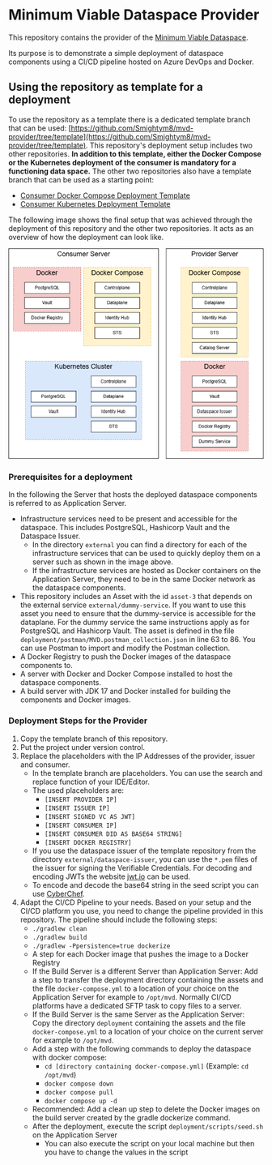# Minimum Viable Dataspace Provider

This repository contains the provider of the [Minimum Viable Dataspace](https://github.com/Smightym8/MinimumViableDataspace/tree/edc-0.11.0).

Its purpose is to demonstrate a simple deployment of dataspace components using a CI/CD pipeline hosted on Azure DevOps and Docker.

## Using the repository as template for a deployment
To use the repository as a template there is a dedicated template branch that can be used: [https://github.com/Smightym8/mvd-provider/tree/template](https://github.com/Smightym8/mvd-provider/tree/template).
This repository's deployment setup includes two other repositories. **In addition to this template, either the Docker Compose or the Kubernetes deployment of the consumer is mandatory for a functioning data space.**
The other two repositories also have a template branch that can be used as a starting point:
- [Consumer Docker Compose Deployment Template](https://github.com/Smightym8/mvd-consumer/tree/template)
- [Consumer Kubernetes Deployment Template](https://github.com/Smightym8/mvd-consumer-kubernetes/tree/template)

The following image shows the final setup that was achieved through the deployment of this repository and the other two repositories.
It acts as an overview of how the deployment can look like.

![Overview of the Deployment](deployment-server-setup.png "Overview of the Deployment")

### Prerequisites for a deployment
In the following the Server that hosts the deployed dataspace components is referred to as Application Server.

- Infrastructure services need to be present and accessible for the dataspace. This includes PostgreSQL, Hashicorp Vault and the Dataspace Issuer.
    - In the directory `external` you can find a directory for each of the infrastructure services that can be used to quickly deploy them on a server such as shown in the image above.
    - If the infrastructure services are hosted as Docker containers on the Application Server, they need to be in the same Docker network as the dataspace components.
- This repository includes an Asset with the id `asset-3` that depends on the external service `external/dummy-service`. If you want to use this asset you need to ensure that the dummy-service is accessible for the dataplane. For the dummy service the same instructions apply as for PostgreSQL and Hashicorp Vault. The asset is defined in the file `deployment/postman/MVD.postman_collection.json` in line 63 to 86. You can use Postman to import and modify the Postman collection.
- A Docker Registry to push the Docker images of the dataspace components to.
- A server with Docker and Docker Compose installed to host the dataspace components.
- A build server with JDK 17 and Docker installed for building the components and Docker images.

### Deployment Steps for the Provider
1. Copy the template branch of this repository.
2. Put the project under version control.
3. Replace the placeholders with the IP Addresses of the provider, issuer and consumer.
    - In the template branch are placeholders. You can use the search and replace function of your IDE/Editor.
    - The used placeholders are: 
        - `[INSERT PROVIDER IP]`
        - `[INSERT ISSUER IP]`
        - `[INSERT SIGNED VC AS JWT]`
        - `[INSERT CONSUMER IP]`
        - `[INSERT CONSUMER DID AS BASE64 STRING]`
        - `[INSERT DOCKER REGISTRY]`
    - If you use the dataspace issuer of the template repository from the directory `external/dataspace-issuer`, you can use the `*.pem` files of the issuer for signing the Verifiable Credentials. For decoding and encoding JWTs the website [jwt.io](https://jwt.io/) can be used.
    - To encode and decode the base64 string in the seed script you can use [CyberChef](https://gchq.github.io/CyberChef/).
4. Adapt the CI/CD Pipeline to your needs. Based on your setup and the CI/CD platform you use, you need to change the pipeline provided in this repository. The pipeline should include the following steps:
    - `./gradlew clean`
    - `./gradlew build`
    - `./gradlew -Ppersistence=true dockerize`
    - A step for each Docker image that pushes the image to a Docker Registry
    - If the Build Server is a different Server than Application Server: Add a step to transfer the deployment directory containing the assets and the file `docker-compose.yml` to a location of your choice on the Application Server for example to `/opt/mvd`. Normally CI/CD platforms have a dedicated SFTP task to copy files to a server.
    - If the Build Server is the same Server as the Application Server: Copy the directory `deployment` containing the assets and the file `docker-compose.yml` to a location of your choice on the current server for example to `/opt/mvd`.
    - Add a step with the following commands to deploy the dataspace with docker compose:
        - `cd [directory containing docker-compose.yml]` (Example: `cd /opt/mvd`)
        - `docker compose down`
        - `docker compose pull`
        - `docker compose up -d`
    - Recommended: Add a clean up step to delete the Docker images on the build server created by the gradle dockerize command. 
    - After the deployment, execute the script `deployment/scripts/seed.sh` on the Application Server
        - You can also execute the script on your local machine but then you have to change the values in the script